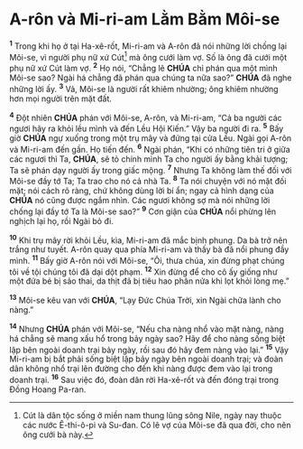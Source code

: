 # A-rôn và Mi-ri-am Lằm Bằm Môi-se
<sup><b>1</b></sup> Trong khi họ ở tại Ha-xê-rốt, Mi-ri-am và A-rôn đã nói những lời chống lại Môi-se, vì người phụ nữ xứ Cút[^1-f7d1e062-5e19-42d8-be52-a82b4a901aa2] mà ông cưới làm vợ. Số là ông đã cưới một phụ nữ xứ Cút làm vợ. <sup><b>2</b></sup> Họ nói, “Chẳng lẽ **CHÚA** chỉ phán qua một mình Môi-se sao? Ngài há chẳng đã phán qua chúng ta nữa sao?” **CHÚA** đã nghe những lời ấy. <sup><b>3</b></sup> Vả, Môi-se là người rất khiêm nhường; ông khiêm nhường hơn mọi người trên mặt đất.

<sup><b>4</b></sup> Đột nhiên **CHÚA** phán với Môi-se, A-rôn, và Mi-ri-am, “Cả ba người các ngươi hãy ra khỏi lều mình và đến Lều Hội Kiến.” Vậy ba người đi ra. <sup><b>5</b></sup> Bấy giờ **CHÚA** ngự xuống trong một trụ mây và đứng tại cửa Lều. Ngài gọi A-rôn và Mi-ri-am đến gần. Họ tiến đến. <sup><b>6</b></sup> Ngài phán, “Khi có những tiên tri ở giữa các ngươi thì Ta, **CHÚA**, sẽ tỏ chính mình Ta cho người ấy bằng khải tượng; Ta sẽ phán dạy người ấy trong giấc mộng. <sup><b>7</b></sup> Nhưng Ta không làm thế đối với Môi-se đầy tớ Ta; Ta trao cho nó cả nhà Ta. <sup><b>8</b></sup> Ta nói chuyện với nó mặt đối mặt; nói cách rõ ràng, chứ không dùng lời bí ẩn; ngay cả hình dạng của **CHÚA** nó cũng được ngắm nhìn. Các ngươi không sợ mà nói những lời chống lại đầy tớ Ta là Môi-se sao?” <sup><b>9</b></sup> Cơn giận của **CHÚA** nổi phừng lên nghịch lại họ, rồi Ngài bỏ đi.

<sup><b>10</b></sup> Khi trụ mây rời khỏi Lều, kìa, Mi-ri-am đã mắc bịnh phung. Da bà trở nên trắng như tuyết. A-rôn quay qua phía Mi-ri-am và thấy bà đã nổi phung đầy mình. <sup><b>11</b></sup> Bấy giờ A-rôn nói với Môi-se, “Ôi, thưa chúa, xin đừng phạt chúng tôi về tội chúng tôi đã dại dột phạm. <sup><b>12</b></sup> Xin đừng để cho cô ấy giống như một đứa bé bị sảo thai, da thịt đã bị tiêu hao phân nửa khi lọt khỏi lòng mẹ.”

<sup><b>13</b></sup> Môi-se kêu van với **CHÚA**, “Lạy Đức Chúa Trời, xin Ngài chữa lành cho nàng.”

<sup><b>14</b></sup> Nhưng **CHÚA** phán với Môi-se, “Nếu cha nàng nhổ vào mặt nàng, nàng há chẳng sẽ mang xấu hổ trong bảy ngày sao? Hãy để cho nàng sống biệt lập bên ngoài doanh trại bảy ngày, rồi sau đó hãy đem nàng vào lại.” <sup><b>15</b></sup> Vậy Mi-ri-am bị bắt phải sống biệt lập bảy ngày bên ngoài doanh trại; và đoàn dân không nhổ trại lên đường cho đến khi nàng được đem vào lại trong doanh trại. <sup><b>16</b></sup> Sau việc đó, đoàn dân rời Ha-xê-rốt và đến đóng trại trong Đồng Hoang Pa-ran.

[^1-f7d1e062-5e19-42d8-be52-a82b4a901aa2]: Cút là dân tộc sống ở miền nam thung lũng sông Nile, ngày nay thuộc các nước Ê-thi-ô-pi và Su-đan. Có lẽ vợ của Môi-se đã qua đời, cho nên ông cưới bà này.